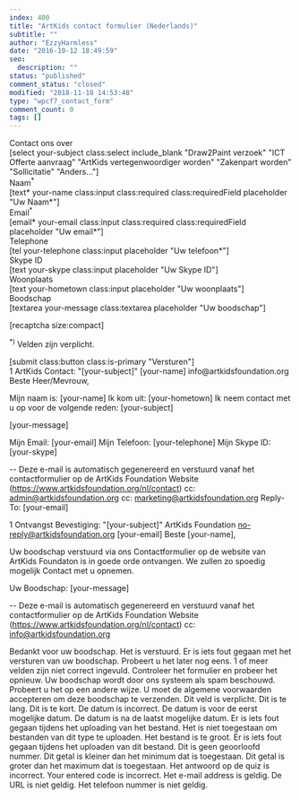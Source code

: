 ```yaml
---
index: 400
title: "ArtKids contact formulier (Nederlands)"
subtitle: ""
author: "EzzyHarmless"
date: "2016-10-12 18:49:59"
seo:
  description: ""
status: "published"
comment_status: "closed"
modified: "2018-11-10 14:53:48"
type: "wpcf7_contact_form"
comment_count: 0
tags: []
---
```


<div class="field">
  <label class="label your-subject"> Contact ons over </label>
  <div class="control">
    <div class="select">
      [select your-subject class:select include_blank
      "Draw2Paint verzoek"
      "ICT Offerte aanvraag"
      "ArtKids vertegenwoordiger worden"
      "Zakenpart worden"
      "Sollicitatie"
      "Anders..."]
    </div>
  </div>
</div>

<div class="field">
  <div class="label">Naam<sup>*</sup></div>
  <div class="control has-icons-left has-icons-right">
    [text* your-name class:input class:required class:requiredField placeholder "Uw Naam*"]
    <span class="icon is-small is-left">
      <i class="fa fa-user"> </i>
    </span>
  </div>
</div>

<div class="field">
  <label class="label">Email<sup>*</sup></label>
  <div class="control has-icons-left has-icons-right">
    [email* your-email class:input class:required class:requiredField placeholder "Uw email*"]
    <span class="icon is-small is-left">
      <i class="fa fa-envelope"></i>
    </span>
  </div>
</div>

<div class="field">
  <label class="label">Telephone</label>
  <div class="control has-icons-left has-icons-right">
    [tel your-telephone class:input placeholder "Uw telefoon*"]
    <span class="icon is-small is-left">
      <i class="fa fa-phone"></i>
    </span>
  </div>
</div>

<div class="field">
  <label class="label">Skype ID</label>
  <div class="control has-icons-left has-icons-right">
      [text your-skype class:input placeholder "Uw Skype ID"]
    <span class="icon is-small is-left">
      <i class="fa fa-skype"></i>
    </span>
  </div>
</div>

<div class="field">
  <label class="label">Woonplaats</label>
  <div class="control has-icons-left has-icons-right">
    [text your-hometown class:input placeholder "Uw woonplaats"]
    <span class="icon is-small is-left">
      <i class="fa fa-home"></i>
    </span>
  </div>
</div>

<div class="field">
  <label class="label">Boodschap</label>
  <div class="control">
    [textarea your-message class:textarea placeholder "Uw boodschap"]
  </div>
</div>

[recaptcha size:compact]

<p class="help is-success"><sup>*)</sup> Velden zijn verplicht.</p>

<div class="field is-grouped">
  <div class="control">
    [submit class:button class:is-primary "Versturen"]
  </div>
</div>
1
ArtKids Contact: "[your-subject]"
[your-name] <wordpress@artkidsfoundation.org>
info@artkidsfoundation.org
Beste Heer/Mevrouw,

Mijn naam is: [your-name]
Ik kom uit: [your-hometown]
Ik neem contact met u op voor de volgende reden: [your-subject]

[your-message]

Mijn Email: [your-email]
Mijn Telefoon: [your-telephone]
Mijn Skype ID: [your-skype]


--
Deze e-mail is automatisch gegenereerd en verstuurd vanaf het contactformulier op de ArtKids Foundation Website (https://www.artkidsfoundation.org/nl/contact)
cc: admin@artkidsfoundation.org
cc: marketing@artkidsfoundation.org
Reply-To: [your-email]



1
Ontvangst Bevestiging: "[your-subject]"
ArtKids Foundation <no-reply@artkidsfoundation.org>
[your-email]
Beste [your-name],

Uw boodschap verstuurd via ons Contactformulier op de website van ArtKids Foundaton is in goede orde ontvangen. We zullen zo spoedig mogelijk Contact met u opnemen.

Uw Boodschap:
[your-message]

--
Deze e-mail is automatisch gegenereerd en verstuurd vanaf het contactformulier op de ArtKids Foundation Website (https://www.artkidsfoundation.org/nl/contact)
cc: info@artkidsfoundation.org



Bedankt voor uw boodschap. Het is verstuurd.
Er is iets fout gegaan met het versturen van uw boodschap. Probeert u het later nog eens.
1 of meer velden zijn niet correct ingevuld. Controleer het formulier en probeer het opnieuw.
Uw boodschap wordt door ons systeem als spam beschouwd. Probeert u het op een andere wijze.
U moet de algemene voorwaarden accepteren om deze boodschap te verzenden.
Dit veld is verplicht.
Dit is te lang.
Dit is te kort.
De datum is incorrect.
De datum is voor de eerst mogelijke datum.
De datum is na de laatst mogelijke datum.
Er is iets fout gegaan tijdens het uploading van het bestand.
Het is niet toegestaan om bestanden van dit type te uploaden.
Het bestand is te groot.
Er is iets fout gegaan tijdens het uploaden van dit bestand.
Dit is geen geoorloofd nummer.
Dit getal is kleiner dan het minimum dat is toegestaan.
Dit getal is groter dan het maximum dat is toegestaan.
Het antwoord op de quiz is incorrect.
Your entered code is incorrect.
Het e-mail address is geldig.
De URL is niet geldig.
Het telefoon nummer is niet geldig.
